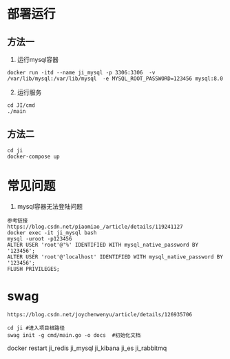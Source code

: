 # 部署运行

## 方法一

1. 运行mysql容器
```
docker run -itd --name ji_mysql -p 3306:3306  -v /var/lib/mysql:/var/lib/mysql  -e MYSQL_ROOT_PASSWORD=123456 mysql:8.0
```
2. 运行服务
```
cd JI/cmd
./main
```

## 方法二

```
cd ji
docker-compose up
```

# 常见问题

1. mysql容器无法登陆问题
```
参考链接
https://blog.csdn.net/piaomiao_/article/details/119241127
docker exec -it ji_mysql bash
mysql -uroot -p123456
ALTER USER 'root'@'%' IDENTIFIED WITH mysql_native_password BY '123456';
ALTER USER 'root'@'localhost' IDENTIFIED WITH mysql_native_password BY '123456';
FLUSH PRIVILEGES;
```


# swag
```
https://blog.csdn.net/joychenwenyu/article/details/126935706

cd ji #进入项目根路径
swag init -g cmd/main.go -o docs  #初始化文档
```
docker restart ji_redis ji_mysql ji_kibana ji_es ji_rabbitmq